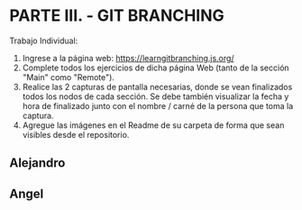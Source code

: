 # PARTE III. - GIT BRANCHING

Trabajo Individual:

1. Ingrese a la página web: https://learngitbranching.js.org/
2. Complete todos los ejercicios de dicha página Web (tanto de la sección "Main" como "Remote").
3. Realice las 2 capturas de pantalla necesarias, donde se vean finalizados todos los nodos de cada sección. Se debe también visualizar la fecha y hora de
finalizado junto con el nombre / carné de la persona que toma la captura.
4. Agregue las imágenes en el Readme de su carpeta de forma que sean visibles desde el repositorio.

## Alejandro 

## Angel
